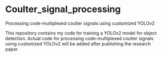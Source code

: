 # Coulter_signal_processing
Processing code-multiplexed coulter signals using customized YOLOv2

This repository contains my code for training a YOLOv2 model for object detection. Actual code for processing code-multiplexed coulter signals using customized YOLOv2 will be added after publishing the research paper.

